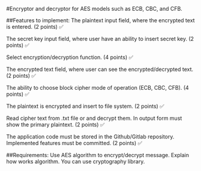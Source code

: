 #Encryptor and decryptor for AES models such as ECB, CBC, and CFB.

##Features to implement:
The plaintext input field, where the encrypted text is entered. (2 points) ✅

The secret key input field, where user have an ability to insert secret key. (2 points) ✅

Select encryption/decryption function. (4 points) ✅

The encrypted text field, where user can see the encrypted/decrypted text. (2 points) ✅

The ability to choose block cipher mode of operation (ECB, CBC, CFB). (4 points) ✅

The plaintext is encrypted and insert to file system. (2 points) ✅

Read cipher text from .txt file or and decrypt them. In output form must show the primary plaintext. (2 points) ✅

The application code must be stored in the Github/Gitlab repository. Implemented features must be committed. (2 points) ✅


##Requirements:
Use AES algorithm to encrypt/decrypt message. Explain how works algorithm. You can use cryptography library.
